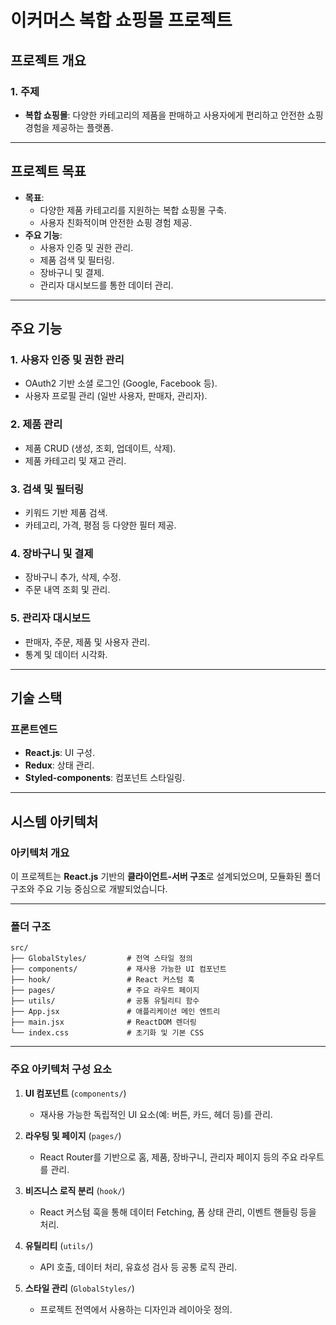 # **이커머스 복합 쇼핑몰 프로젝트**

## **프로젝트 개요**

### **1. 주제**
- **복합 쇼핑몰**: 다양한 카테고리의 제품을 판매하고 사용자에게 편리하고 안전한 쇼핑 경험을 제공하는 플랫폼.

---

## **프로젝트 목표**
- **목표**: 
  - 다양한 제품 카테고리를 지원하는 복합 쇼핑몰 구축.
  - 사용자 친화적이며 안전한 쇼핑 경험 제공.
- **주요 기능**:
  - 사용자 인증 및 권한 관리.
  - 제품 검색 및 필터링.
  - 장바구니 및 결제.
  - 관리자 대시보드를 통한 데이터 관리.

---

## **주요 기능**

### 1. **사용자 인증 및 권한 관리**
- OAuth2 기반 소셜 로그인 (Google, Facebook 등).
- 사용자 프로필 관리 (일반 사용자, 판매자, 관리자).

### 2. **제품 관리**
- 제품 CRUD (생성, 조회, 업데이트, 삭제).
- 제품 카테고리 및 재고 관리.

### 3. **검색 및 필터링**
- 키워드 기반 제품 검색.
- 카테고리, 가격, 평점 등 다양한 필터 제공.

### 4. **장바구니 및 결제**
- 장바구니 추가, 삭제, 수정.
- 주문 내역 조회 및 관리.

### 5. **관리자 대시보드**
- 판매자, 주문, 제품 및 사용자 관리.
- 통계 및 데이터 시각화.

---

## **기술 스택**

### **프론트엔드**
- **React.js**: UI 구성.
- **Redux**: 상태 관리.
- **Styled-components**: 컴포넌트 스타일링.

---

## **시스템 아키텍처**

### **아키텍처 개요**
이 프로젝트는 **React.js** 기반의 **클라이언트-서버 구조**로 설계되었으며, 모듈화된 폴더 구조와 주요 기능 중심으로 개발되었습니다. 

---

### **폴더 구조**

```
src/
├── GlobalStyles/         # 전역 스타일 정의
├── components/           # 재사용 가능한 UI 컴포넌트
├── hook/                 # React 커스텀 훅
├── pages/                # 주요 라우트 페이지
├── utils/                # 공통 유틸리티 함수
├── App.jsx               # 애플리케이션 메인 엔트리
├── main.jsx              # ReactDOM 렌더링
└── index.css             # 초기화 및 기본 CSS
```

---

### **주요 아키텍처 구성 요소**
1. **UI 컴포넌트** (`components/`)
   - 재사용 가능한 독립적인 UI 요소(예: 버튼, 카드, 헤더 등)를 관리.

2. **라우팅 및 페이지** (`pages/`)
   - React Router를 기반으로 홈, 제품, 장바구니, 관리자 페이지 등의 주요 라우트를 관리.

3. **비즈니스 로직 분리** (`hook/`)
   - React 커스텀 훅을 통해 데이터 Fetching, 폼 상태 관리, 이벤트 핸들링 등을 처리.

4. **유틸리티** (`utils/`)
   - API 호출, 데이터 처리, 유효성 검사 등 공통 로직 관리.

5. **스타일 관리** (`GlobalStyles/`)
   - 프로젝트 전역에서 사용하는 디자인과 레이아웃 정의.




